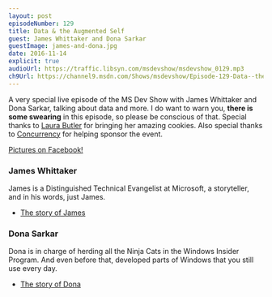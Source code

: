 ```yaml
---
layout: post
episodeNumber: 129
title: Data & the Augmented Self
guest: James Whittaker and Dona Sarkar
guestImage: james-and-dona.jpg
date: 2016-11-14
explicit: true
audioUrl: https://traffic.libsyn.com/msdevshow/msdevshow_0129.mp3
ch9Url: https://channel9.msdn.com/Shows/msdevshow/Episode-129-Data--the-Augmented-Self-with-James-Whittaker--Dona-Sarkar
---
```


A very special live episode of the MS Dev Show with James Whittaker and Dona Sarkar, talking about data and more. I do want to warn you, **there is some swearing** in this episode, so please be conscious of that. Special thanks to [Laura Butler](https://news.microsoft.com/stories/people/laura-butler.html) for bringing her amazing cookies. Also special thanks to [Concurrency](http://concurrency.com) for helping sponsor the event.

[Pictures on Facebook!](https://www.facebook.com/1506993522887767/photos/?tab=album&album_id=1779150599005390)

### James Whittaker

James is a Distinguished Technical Evangelist at Microsoft, a storyteller, and in his words, just James.

 - [The story of James](https://news.microsoft.com/stories/people/james-whittaker.html)

### Dona Sarkar

Dona is in charge of herding all the Ninja Cats in the Windows Insider Program. And even before that, developed parts of Windows that you still use every day.

 - [The story of Dona](https://news.microsoft.com/stories/people/dona-sarkar.html)
